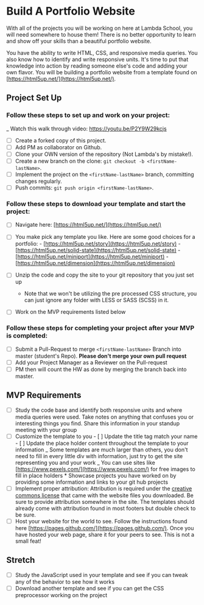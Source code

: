 # Build A Portfolio Website

With all of the projects you will be working on here at Lambda School, you will need somewhere to house them! There is no better opportunity to learn and show off your skills than a beautiful portfolio website.

You have the ability to write HTML, CSS, and responsive media queries. You also know how to identify and write responsive units. It's time to put that knowledge into action by reading someone else's code and adding your own flavor. You will be building a portfolio website from a template found on [https://html5up.net/](https://html5up.net/).

## Project Set Up

### Follow these steps to set up and work on your project:

\_ Watch this walk through video: https://youtu.be/P2Y9W29kcjs

-   [ ] Create a forked copy of this project.
-   [ ] Add PM as collaborator on Github.
-   [ ] Clone your OWN version of the repository (Not Lambda's by mistake!).
-   [ ] Create a new branch on the clone: `git checkout -b <firstName-lastName>`.
-   [ ] Implement the project on the `<firstName-lastName>` branch, committing changes regularly.
-   [ ] Push commits: `git push origin <firstName-lastName>`.

### Follow these steps to download your template and start the project:

-   [ ] Navigate here: [https://html5up.net/](https://html5up.net/)
-   [ ] You make pick any template you like. Here are some good choices for a portfolio: - [https://html5up.net/story](https://html5up.net/story) - [https://html5up.net/solid-state](https://html5up.net/solid-state) - [https://html5up.net/miniport](https://html5up.net/miniport) - [https://html5up.net/dimension](https://html5up.net/dimension)

-   [ ] Unzip the code and copy the site to your git repository that you just set up
    -   Note that we won't be utilizing the pre processed CSS structure, you can just ignore any folder with LESS or SASS (SCSS) in it.
-   [ ] Work on the MVP requirements listed below

### Follow these steps for completing your project after your MVP is completed:

-   [ ] Submit a Pull-Request to merge `<firstName-lastName>` Branch into master (student's Repo). **Please don't merge your own pull request**
-   [ ] Add your Project Manager as a Reviewer on the Pull-request
-   [ ] PM then will count the HW as done by merging the branch back into master.

## MVP Requirements

-   [ ] Study the code base and identify both responsive units and where media queries were used. Take notes on anything that confuses you or interesting things you find. Share this information in your standup meeting with your group
-   [ ] Customize the template to you - [ ] Update the title tag match your name - [ ] Update the place holder content throughout the template to your information
        _ Some templates are much larger than others, you don't need to fill in every little div with information, just try to get the site representing you and your work
        _ You can use sites like [https://www.pexels.com/](https://www.pexels.com/) for free images to fill in place holders \* Showcase projects you have worked on by providing some information and links to your git hub projects
-   [ ] Implement proper attribution: Attribution is required under the [creative commons license](https://html5up.net/license) that came with the website files you downloaded. Be sure to provide attribution somewhere in the site. The templates should already come with attribution found in most footers but double check to be sure.
-   [ ] Host your website for the world to see. Follow the instructions found here [https://pages.github.com/](https://pages.github.com/). Once you have hosted your web page, share it for your peers to see. This is not a small feat!

## Stretch

-   [ ] Study the JavaScript used in your template and see if you can tweak any of the behavior to see how it works
-   [ ] Download another template and see if you can get the CSS preprocessor working on the project
